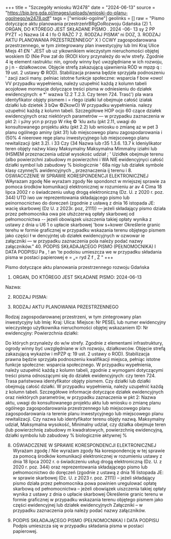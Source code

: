 +++
title = "Szczegóły wniosku W2478"
date = "2024-06-13"
source = "https://bip.brg.gda.pl/images/uploads/wnioski-do-planu-ogolnego/w2478.pdf"
tags = ["wnioski-ogolne"]
geolinks = []
raw = "Pismo dotyczące aktu planowania przestrzeńrBRgOoRozwoju Gdańska (2) 1. ORGAN, DO KTÓREGO JEST SKŁADANE PISMO . 2024 -06- 13 sy 2 PP PYŻT =) Nazwa (4 4 I fo O RAŻĆ 7 2. RODZAJ PISMA” ni DOZ, 3. RODZAJ AKTU PLANOWANIA PRZESTRZENNEGO” X ) CCWY zagospodarowana przestrzennego, w tym zintegrowany plan inwestycyjny lub Imi Kraj Ulice Miejs 41 £N ' JEST ub uz yikownikiem wieczystym nieruchomości objętej woskiem ID (Nie Pow zał do (RODI klory przynależy do w/w strefy. Zgodnie 4 ię element rastruktu: nin, ogrody winny być uwzględniane w ich rozwoju, p j  n - działkowcow. Objęcie strefą zakazującą ujawnienia RÓD w mpzp q : 19 ust. 2 ustawy © ROD). Stabilizacja prawna będzie sprzyjała podnoszeniu ' zacji zacii many. pelniac istotne funkcje społeczne: wsparcia f bow «owo! VV przypadku wypełnienia, należy uzupełnić każdą z kolumn tabeli acojołowe mormacje dolyczące treści pisma w odniesieniu do działek ewidencyjnych: e *' wazwa 12.2 T.2.3. Czy teren 724. Trasć')  pla wara identyfikator objęty pismem  i = rIego iziałki luł obejmuje całość  iziałak działki lub dzietek  3  bQw ©ZkowO) W przypadku wypełnienia. nalezy uzupełnić każdą z kolumn tabeli. Szczegółowe HOP ocjo 60 czące działek ewidencyjnych oraz niektórych parametrów — w przypadku zaznaczenia w pkt 2: i yJny ycn p przyp W rikę © 'klu axtu (pkt 2.11, uwagi do konsultowanego projektu aktu (pkt 2.2) lub wniosku o zmianę az w pet 3 planu ogólnego aminy (pkt 31) lub miejscowego planu zagospodarowania i (50% 4 nieerowe rege planu inwestycyjnego lub miejscowego planu rewitalizacji (pkt 3.2). i 33 Czy (34 Nazwa lub r35  1.3.6.  13.7  k Ideniylikator teren objęty nażwy klasy Maksymalny  Maksymalna Mimmalny  iziałni lub (HSMEM przeznaczenia udział  wysokośc  udział  ; ' Uzidłek obejmuje terenu (albo powierzchni zabudowy m powierzchni  i WA NIE ewidencyjnyci całość działki symbol lub  zabudowy %  biologicznie  ' 68a nigy lub działek symbole klasy   czynnej%  awidencyjnych _ przeznaczenia   ij terenu      i      8. OSWIACCZENIE W SPRAWIE KORESPONDENCJI ELEKTRONICZNEJ WAyrazam zgodę Nie wyrażam zgody Ne spondonct w mriejszej sprawie za pomoca środków komunikacji elektronicznej w rozumieniu ar av 4 Cima 18 lipca 2002 r o świadczeniu usług drogą elektroniczną (Dz. U. z 2020 r. poz. 344) UTD iwo uw reprezentowania składającego pismo lub peinornocnictwo do doreczeń (zgodnie z usławą z dnia 16 istopada JE: wacię skarbowej (Dz U. z 2023r. poz, 2111)) — jeżeli składający pismo działa przez pełnomocnika owa pie ułsżczerwą opłały skarbowej od pełnomocnictwa -- jezeli obowiązek uiszczenia takiej opłaty wynika z ustawy z dnia u U6 1 o upłacie skarbowej 'bow s+kower Określerie granic terehu w formie graficznej w przypadku wskazania terenu objętego pismem jako części ł w dencyjntej ub działek ewidencyjnych w ozwowar ie załączniki — w przypadku zaznaczenia pola należy podać nazwy załączników.” 40. PODPIS SKŁADAJĄCEGO PISMO (PEŁNOMOCNIKA) I DATA PODPISU Pa , ! an 'te podoisu umieszcza we w przypadku składania pisma w postaci papierowej e = „= ryd Ż f , Ź "
+++

Pismo dotyczące aktu planowania przestrzennego rozwoju Gdańska

1. ORGAN, DO KTÓREGO JEST SKŁADANE PISMO: 2024-06-13

Nazwa:

2. RODZAJ PISMA: 

3. RODZAJ AKTU PLANOWANIA PRZESTRZENNEGO

Rodzaj zagospodarowanej przestrzeni, w tym zintegrowany plan inwestycyjny lub
Imię:
Kraj:
Ulica:
Miejsce:
Nr PESEL lub numer ewidencyjny wieczystego użytkownika nieruchomości objętej wskazaniem
ID:
Nr ewidencyjny:
Powierzchnia działki:

Do których przynależy do w/w strefy. Zgodnie z elementami infrastruktury, ogrody winny być uwzględniane w ich rozwoju, działkowców. Objęcie strefą zakazującą wykazów i mPZP 
q: 19 ust. 2 ustawy o ROD). Stabilizacja prawna będzie sprzyjała podnoszeniu kwalifikacji miejsca, pełniąc istotne funkcje społeczne: wsparcia społecznego. W przypadku wypełnienia, należy uzupełnić każdą z kolumn tabeli, zgodnie
z wymogami dotyczącymi treści pisma odnoszącymi się do działek ewidencyjnych: czy teren 724. Trasa
państwowa identyfikator objęty pismem. Czy działki lub działki obejmują całość
działki. W przypadku wypełnienia, należy uzupełnić każdą z kolumn tabeli. Szczegółowe
informacje dotyczące działek ewidencyjnych oraz niektórych parametrów, w przypadku zaznaczenia w pkt 2:
Nazwa aktu, uwagi do konsultowanego projektu aktu lub wniosku o zmianę
planu ogólnego zagospodarowania przestrzennego lub miejscowego planu zagospodarowania
ra terenie planu inwestycyjnego lub miejscowego planu rewitalizacji. Czy nazwa lub identyfikator terenu objęty nazwą. Maksymalny udział, Maksymalna wysokość, Minimalny udział, czy działka obejmuje teren (lub powierzchnię zabudowy m kwadratowych, powierzchnię
ewidencyjną, działki symbolu lub zabudowy % biologicznie aktywnej %

8. OŚWIADCZENIE W SPRAWIE KORESPONDENCJI ELEKTRONICZNEJ
Wyrażam zgodę / Nie wyrażam zgody
Na korespondencję w tej sprawie za pomocą środków komunikacji elektronicznej w rozumieniu
ustawy z dnia 18 lipca 2002 r. o świadczeniu usług drogą elektroniczną (Dz. U. z 2020 r. poz. 344)
oraz reprezentowania składającego pismo lub pełnomocnictwo do doręczeń (zgodnie z ustawą z dnia 16 listopada
JE: w sprawie skarbowej (Dz. U. z 2023 r. poz. 2111)) – jeżeli składający pismo działa przez pełnomocnika
powa powinien uregulować opłatę skarbową od pełnomocnictwa – jeżeli obowiązek uiszczenia takiej opłaty wynika z ustawy z dnia
o upłacie skarbowej
Określenie granic terenu w formie graficznej w przypadku wskazania terenu objętego pismem jako części
ewidencyjnej lub działek ewidencyjnych
Załączniki – w przypadku zaznaczenia pola należy podać nazwy załączników.

40. PODPIS SKŁADAJĄCEGO PISMO (PEŁNOMOCNIKA) I DATA PODPISU
Podpis umieszcza się w przypadku składania pisma w postaci papierowej.


